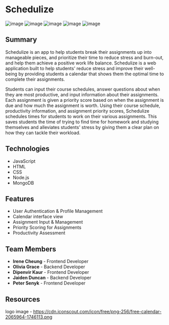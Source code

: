# Schedulize
![image](https://github.com/user-attachments/assets/5d124f9f-c2c0-44be-a80a-e6ac9790c146)
![image](https://github.com/user-attachments/assets/818a25cc-778d-404a-bbc0-bec660cfcef2)
![image](https://github.com/user-attachments/assets/95dff5a0-3aa5-4c29-acd4-01e98b2f1bde)
![image](https://github.com/user-attachments/assets/25d72e15-6526-455f-89c0-97a446f07dbe)
![image](https://github.com/user-attachments/assets/60263ec0-6f54-4d52-af45-6ae80e7e53dd)


## Summary
Schedulize is an app to help students break their assignments up into manageable pieces, and prioritize their time to reduce stress and burn-out, and help them achieve a positive work life balance. Schedulize is a web application built to help students' reduce stress and improve their well-being by providing students a calendar that shows them the optimal time to complete their assignments.

Students can input their course schedules, answer questions about when they are most productive, and input information about their assignments. Each assignment is given a priority score based on when the assignment is due and how much the assignment is worth. Using their course schedule, productivity information, and assignment priority scores, Schedulize schedules times for students to work on their various assignments. This saves students the time of trying to find time for homework and studying themselves and alleviates students' stress by giving them a clear plan on how they can tackle their workload. 

## Technologies
- JavaScript
- HTML
- CSS
- Node.js
- MongoDB

## Features
- User Authentication & Profile Management
- Calendar interface view
- Assignment Input & Management
- Priority Scoring for Assignments
- Productivity Assessment

## Team Members
- **Irene Cheung** - Frontend Developer
- **Olivia Grace** - Backend Developer
- **Dipenvir Kaur** - Frontend Developer
- **Jaiden Duncan** - Backend Developer
- **Peter Senyk** - Frontend Developer

## Resources
logo image - https://cdn.iconscout.com/icon/free/png-256/free-calendar-2065964-1746113.png
